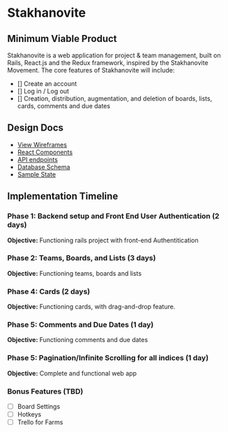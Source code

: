 # Stakhanovite

## Minimum Viable Product

Stakhanovite is a web application for project & team management, built on Rails, React.js and the Redux framework, inspired by the Stakhanovite Movement. The core features of Stakhanovite will include:

- [] Create an account
- [] Log in / Log out
- [] Creation, distribution, augmentation, and deletion of boards, lists, cards, comments and due dates

## Design Docs
* [View Wireframes][view]
* [React Components][component]
* [API endpoints][endpoints]
* [Database Schema][schema]
* [Sample State][state]


[view]: ./docs/wireframes
[component]: ./docs/component-hierarchy.md
[endpoints]: ./docs/api-endpoints.md
[schema]: ./docs/schema.md
[state]: ./docs/sample-state.md


## Implementation Timeline

### Phase 1: Backend setup and Front End User Authentication (2 days)

**Objective:** Functioning rails project with front-end Authentitication

### Phase 2: Teams, Boards, and Lists (3 days)

**Objective:** Functioning teams, boards and lists

### Phase 4: Cards (2 days)

**Objective:** Functioning cards, with drag-and-drop feature.

### Phase 5: Comments and Due Dates (1 day)

**Objective:** Functioning comments and due dates

### Phase 5: Pagination/Infinite Scrolling for all indices (1 day)

**Objective:** Complete and functional web app

### Bonus Features (TBD)
- [ ] Board Settings
- [ ] Hotkeys
- [ ] Trello for Farms

